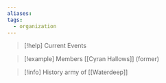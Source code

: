 ```yaml
---
aliases: 
tags:
  - organization
---
```

>[!help] Current Events

>[!example] Members
>[[Cyran Hallows]] (former)

>[!info] History
>army of [[Waterdeep]]
